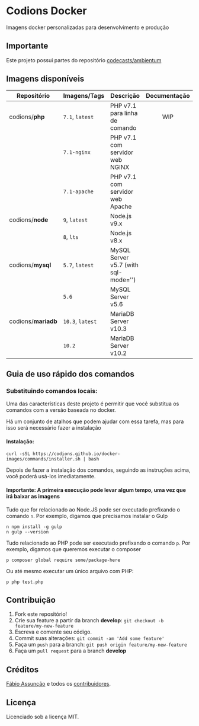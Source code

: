 # Codions Docker
Imagens docker personalizadas para desenvolvimento e produção

## Importante
Este projeto possui partes do repositório [codecasts/ambientum](https://github.com/codecasts/ambientum)

## Imagens disponíveis
| Repositório         | Imagens/Tags     | Descrição                            | Documentação |
| ------------------- | ---------------- | ------------------------------------ | :----------: |
| codions/**php**     | `7.1`, `latest`  | PHP v7.1 para linha de comando       |     WIP      |
|                     | `7.1-nginx`      | PHP v7.1 com servidor web NGINX      |              |
|                     | `7.1-apache`     | PHP v7.1 com servidor web Apache     |              |
| codions/**node**    | `9`, `latest`    | Node.js v9.x                         |              |
|                     | `8`, `lts`       | Node.js v8.x                         |              |
| codions/**mysql**   | `5.7`, `latest`  | MySQL Server v5.7 (with sql-mode='') |              |
|                     | `5.6`            | MySQL Server v5.6                    |              |
| codions/**mariadb** | `10.3`, `latest` | MariaDB Server v10.3                 |              |
|                     | `10.2`           | MariaDB Server v10.2                 |              |


## Guia de uso rápido dos comandos

### Substituindo comandos locais:
Uma das características deste projeto é permitir que você substitua os comandos com a versão baseada no docker.

Há um conjunto de atalhos que podem ajudar com essa tarefa, mas para isso será necessário fazer a instalação

#### Instalação:
```
curl -sSL https://codions.github.io/docker-images/commands/installer.sh | bash
```

Depois de fazer a instalação dos comandos, seguindo as instruções acima, você poderá usá-los imediatamente.

#### Importante: A primeira execução pode levar algum tempo, uma vez que irá baixar as imagens

Tudo que for relacionado ao Node.JS pode ser executado prefixando o comando `n`. Por exemplo, digamos que precisamos instalar o Gulp
```
n npm install -g gulp
n gulp --version
```

Tudo relacionado ao PHP pode ser executado prefixando o comando `p`. Por exemplo, digamos que queremos executar o composer

```
p composer global require some/package-here
```

Ou até mesmo executar um único arquivo com PHP:
```
p php test.php
```

## Contribuição

1. Fork este repositório!
2. Crie sua feature a partir da branch **develop**: `git checkout -b feature/my-new-feature`
3. Escreva e comente seu código.
4. Commit suas alterações: `git commit -am 'Add some feature'`
5. Faça um `push` para a branch: `git push origin feature/my-new-feature`
6. Faça um `pull request` para a branch **develop**

## Créditos

[Fábio Assunção](https://github.com/fabioassuncao) e todos os [contribuidores](https://github.com/fabioassuncao/docker-images/graphs/contributors).

## Licença

Licenciado sob a licença MIT.
